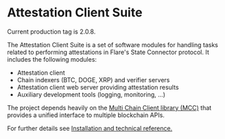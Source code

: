 # Attestation Client Suite

Current production tag is 2.0.8.

The Attestation Client Suite is a set of software modules for handling tasks related to performing attestations in Flare's State Connector protocol. It includes the following modules:

- Attestation client
- Chain indexers (BTC, DOGE, XRP) and verifier servers
- Attestation client web server providing attestation results
- Auxiliary development tools (logging, monitoring, ...)

The project depends heavily on the [Multi Chain Client library (MCC)](https://github.com/flare-foundation/multi-chain-client) that provides a unified interface to multiple blockchain APIs.

For further details see [Installation and technical reference.](./docs/README.md)
